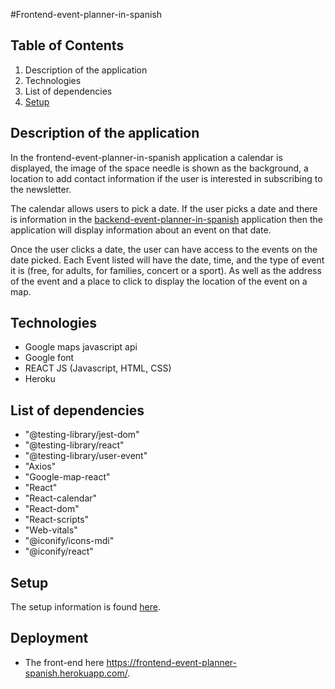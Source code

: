#Frontend-event-planner-in-spanish
## Table of Contents 
1. Description of the application
2. Technologies 
3. List of dependencies
4. [Setup](setup.md)
 
## Description of the application
In the frontend-event-planner-in-spanish application a calendar is displayed, the image of the space needle is shown as the background, a location to add contact information if the user is interested in subscribing to the newsletter.

The calendar allows users to pick a date. If the user picks a date and there is information in the [backend-event-planner-in-spanish](https://github.com/nancy-lee89/backend-event-planner-in-spanish)  application then the application will display information about an event on that date. 

Once the user clicks a date, the user can have access to the events on the date picked. Each Event listed will have the date, time, and the type of event it is (free, for adults, for families, concert or a sport). As well as the address of the event and a place to click to display the location of the event on a map. 



## Technologies

- Google maps javascript api
- Google font
- REACT JS (Javascript, HTML, CSS) 
- Heroku

## List of dependencies 
- "@testing-library/jest-dom"
- "@testing-library/react"
- "@testing-library/user-event"
- "Axios"
- "Google-map-react"
- "React"
- "React-calendar"
- "React-dom"
- "React-scripts"
- "Web-vitals"
- "@iconify/icons-mdi"   
- "@iconify/react"


## Setup 
The setup information is found [here](setup.md). 

## Deployment 
- The front-end here https://frontend-event-planner-spanish.herokuapp.com/.




